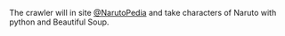 The crawler will in site [@NarutoPedia](https://naruto.fandom.com/wiki/Narutopedia)
and take characters of Naruto with python and Beautiful Soup.
